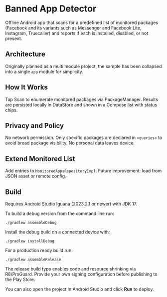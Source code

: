 # Banned App Detector

Offline Android app that scans for a predefined list of monitored packages (Facebook and its variants such as Messenger and Facebook Lite, Instagram, Truecaller) and reports if each is installed, disabled, or not present.

## Architecture

Originally planned as a multi module project, the sample has been collapsed into
a single `app` module for simplicity.

## How It Works

Tap Scan to enumerate monitored packages via PackageManager. Results are persisted locally in DataStore and shown in a Compose list with status chips.

## Privacy and Policy

No network permission. Only specific packages are declared in `<queries>` to avoid broad package visibility. No personal data leaves device.

## Extend Monitored List

Add entries to `MonitoredAppsRepositoryImpl`. Future improvement: load from JSON asset or remote config.

## Build

Requires Android Studio Iguana (2023.2.1 or newer) with JDK 17.

To build a debug version from the command line run:

```
./gradlew assembleDebug
```

Install the debug build on a connected device with:

```
./gradlew installDebug
```

For a production ready build run:

```
./gradlew assembleRelease
```

The release build type enables code and resource shrinking via R8/ProGuard.
Provide your own signing configuration before publishing to the Play Store.

You can also open the project in Android Studio and click **Run** to deploy.




